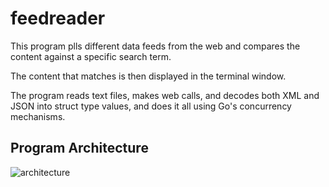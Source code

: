 # feedreader

This program plls different data feeds from the web and compares the content 
against a specific search term.

The content that matches is then displayed in the terminal window.

The program reads text files, makes web calls, and decodes both XML and JSON
into struct type values, and does it all using Go's concurrency mechanisms.

## Program Architecture
![architecture](https://i.imgur.com/4Uqq29B.png)